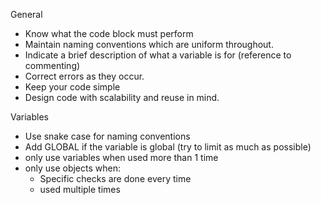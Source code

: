 General
  * Know what the code block must perform
  * Maintain naming conventions which are uniform throughout.
  * Indicate a brief description of what a variable is for (reference to commenting)
  * Correct errors as they occur.
  * Keep your code simple
  * Design code with scalability and reuse in mind.

Variables
  * Use snake case for naming conventions
  * Add GLOBAL if the variable is global (try to limit as much as possible)
  * only use variables when used more than 1 time
  * only use objects when:
    * Specific checks are done every time
    * used multiple times
